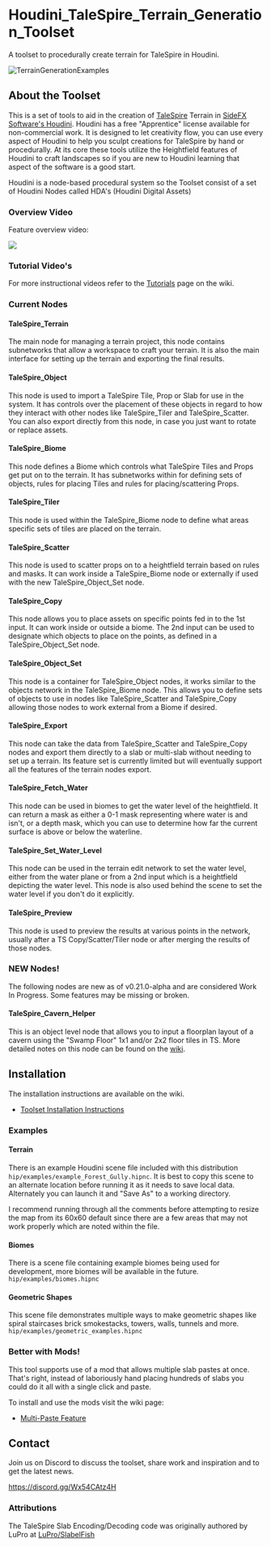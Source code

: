 # Houdini_TaleSpire_Terrain_Generation_Toolset
A toolset to procedurally create terrain for TaleSpire in Houdini.

![TerrainGenerationExamples](https://user-images.githubusercontent.com/100365731/200086786-b029760e-56f0-46f3-9caf-729247d36fbe.png)

## About the Toolset
This is a set of tools to aid in the creation of [TaleSpire](https://talespire.com/) Terrain 
in [SideFX Software's Houdini](https://www.sidefx.com/products/houdini/). Houdini has a free "Apprentice" license 
available for non-commercial work.
It is designed to let creativity flow, you can use every aspect of Houdini to help you sculpt creations for 
TaleSpire by hand or procedurally. 
At its core these tools utilize the Heightfield features of Houdini to craft landscapes so if you are 
new to Houdini learning that aspect of the software is a good start.

Houdini is a node-based procedural system so the Toolset consist of a set of Houdini Nodes called
HDA's (Houdini Digital Assets)

### Overview Video
Feature overview video:

[<img src="https://user-images.githubusercontent.com/100365731/200082578-f8a54857-8b44-46fa-9ebf-432656713204.png">](https://www.youtube.com/watch?v=193IomvemaA)

### Tutorial Video's
For more instructional videos refer to the [Tutorials](https://github.com/Baldrax/Houdini_TaleSpire_Terrain_Generation_Toolset/wiki/Tutorials) page on the wiki.

### Current Nodes
#### TaleSpire_Terrain
The main node for managing a terrain project, this node contains subnetworks that allow a workspace to 
craft your terrain. It is also the main interface for setting up the terrain and exporting the final results.
#### TaleSpire_Object
This node is used to import a TaleSpire Tile, Prop or Slab for use in the system. It has controls over the 
placement of these objects in regard to how they interact with other nodes like TaleSpire_Tiler and TaleSpire_Scatter.
You can also export directly from this node, in case you just want to rotate or replace assets.
#### TaleSpire_Biome
This node defines a Biome which controls what TaleSpire Tiles and Props get put on to the terrain. It has 
subnetworks within for defining sets of objects, rules for placing Tiles and rules for placing/scattering Props.
#### TaleSpire_Tiler
This node is used within the TaleSpire_Biome node to define what areas specific sets of tiles are placed on the terrain.
#### TaleSpire_Scatter
This node is used to scatter props on to a heightfield terrain based on rules and masks. It can work inside a
TaleSpire_Biome node or externally if used with the new TaleSpire_Object_Set node.
#### TaleSpire_Copy
This node allows you to place assets on specific points fed in to the 1st input. It can work
inside or outside a biome. The 2nd input can be used to designate which objects to place on the 
points, as defined in a TaleSpire_Object_Set node.
#### TaleSpire_Object_Set
This node is a container for TaleSpire_Object nodes, it works similar to the objects network
in the TaleSpire_Biome node. This allows you to define sets of objects to use in nodes like 
TaleSpire_Scatter and TaleSpire_Copy allowing those nodes to work external from a Biome if desired.
#### TaleSpire_Export
This node can take the data from TaleSpire_Scatter and TaleSpire_Copy nodes and export them directly
to a slab or multi-slab without needing to set up a terrain.
Its feature set is currently limited but will eventually support all the features of the terrain nodes export.
#### TaleSpire_Fetch_Water
This node can be used in biomes to get the water level of the heightfield. It can return a mask as either a 0-1 
mask representing where water is and isn't, or a depth mask, which you can use to determine how far the current surface
is above or below the waterline.
#### TaleSpire_Set_Water_Level
This node can be used in the terrain edit network to set the water level, either from the water plane or from a 2nd
input which is a heightfield depicting the water level. This node is also used behind the scene to set the water level
if you don't do it explicitly.
#### TaleSpire_Preview
This node is used to preview the results at various points in the network, usually after a TS Copy/Scatter/Tiler node or
after merging the results of those nodes.

### NEW Nodes!
The following nodes are new as of v0.21.0-alpha and are considered Work In Progress.
Some features may be missing or broken.

#### TaleSpire_Cavern_Helper
This is an object level node that allows you to input a floorplan layout of a cavern using the "Swamp Floor" 1x1 and/or 
2x2 floor tiles in TS. More detailed notes on this node can be found on the 
[wiki](https://github.com/Baldrax/Houdini_TaleSpire_Terrain_Generation_Toolset/wiki/TaleSpire_Cavern_Helper).


## Installation
The installation instructions are available on the wiki.
* [Toolset Installation Instructions](https://github.com/Baldrax/Houdini_TaleSpire_Terrain_Generation_Toolset/wiki/Installation)


### Examples
#### Terrain
There is an example Houdini scene file included with this distribution `hip/examples/example_Forest_Gully.hipnc`.
It is best to copy this scene to an alternate location before running it as it needs to save local data. Alternately you 
can launch it and "Save As" to a working directory.

I recommend running through all the comments before attempting to resize the map from its 60x60 default since there are a 
few areas that may not work properly which are noted within the file.

#### Biomes
There is a scene file containing example biomes being used for development, more biomes will be available in
the future. `hip/examples/biomes.hipnc`

#### Geometric Shapes
This scene file demonstrates multiple ways to make geometric shapes like spiral staircases
brick smokestacks, towers, walls, tunnels and more.
`hip/examples/geometric_examples.hipnc`

### Better with Mods!
This tool supports use of a mod that allows multiple slab pastes at once. That's right, instead of laboriously hand 
placing hundreds of slabs you could do it all with a single click and paste.

To install and use the mods visit the wiki page:
* [Multi-Paste Feature](https://github.com/Baldrax/Houdini_TaleSpire_Terrain_Generation_Toolset/wiki/Multi-Paste-Feature)

## Contact
Join us on Discord to discuss the toolset, share work and inspiration and to get the latest news.

https://discord.gg/Wx54CAtz4H

### Attributions
The TaleSpire Slab Encoding/Decoding code was originally authored by LuPro 
at [LuPro/SlabelFish](https://github.com/LuPro/SlabelFish)
